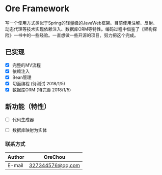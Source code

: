 # Ore Framework

写一个使用方式类似于Spring的轻量级的JavaWeb框架。目前使用注解、反射、动态代理等技术实现依赖注入、数据库ORM等特性。编码过程中借鉴了《架构探险》一书中的一些经验。一直想做一些开源的项目，努力把这个完成。

## 已实现

- [x] 完整的MV流程
- [x] 依赖注入
- [x] Bean管理
- [x] 切面编程 (待测试 2018/1/5)
- [x] 数据库ORM (待完善 2018/1/5)

## 新功能（特性）
- [ ] 代码生成器
- [ ] 数据库映射为实体


### 联系方式

|Author|OreChou|
|---|---
|E-mail|327344576@qq.com
